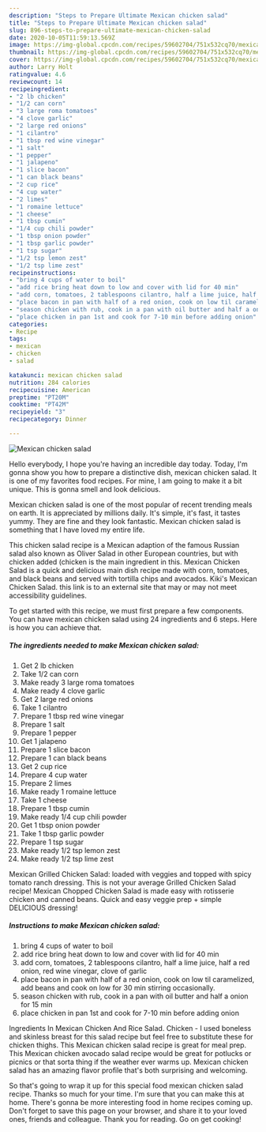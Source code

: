 ```yaml
---
description: "Steps to Prepare Ultimate Mexican chicken salad"
title: "Steps to Prepare Ultimate Mexican chicken salad"
slug: 896-steps-to-prepare-ultimate-mexican-chicken-salad
date: 2020-10-05T11:59:13.569Z
image: https://img-global.cpcdn.com/recipes/59602704/751x532cq70/mexican-chicken-salad-recipe-main-photo.jpg
thumbnail: https://img-global.cpcdn.com/recipes/59602704/751x532cq70/mexican-chicken-salad-recipe-main-photo.jpg
cover: https://img-global.cpcdn.com/recipes/59602704/751x532cq70/mexican-chicken-salad-recipe-main-photo.jpg
author: Larry Holt
ratingvalue: 4.6
reviewcount: 14
recipeingredient:
- "2 lb chicken"
- "1/2 can corn"
- "3 large roma tomatoes"
- "4 clove garlic"
- "2 large red onions"
- "1 cilantro"
- "1 tbsp red wine vinegar"
- "1 salt"
- "1 pepper"
- "1 jalapeno"
- "1 slice bacon"
- "1 can black beans"
- "2 cup rice"
- "4 cup water"
- "2 limes"
- "1 romaine lettuce"
- "1 cheese"
- "1 tbsp cumin"
- "1/4 cup chili powder"
- "1 tbsp onion powder"
- "1 tbsp garlic powder"
- "1 tsp sugar"
- "1/2 tsp lemon zest"
- "1/2 tsp lime zest"
recipeinstructions:
- "bring 4 cups of water to boil"
- "add rice bring heat down to low and cover with lid for 40 min"
- "add corn, tomatoes, 2 tablespoons cilantro, half a lime juice, half a red onion, red wine vinegar, clove of garlic"
- "place bacon in pan with half of a red onion, cook on low til caramelized, add beans and cook on low for 30 min stirring occasionally."
- "season chicken with rub, cook in a pan with oil butter and half a onion for 15 min"
- "place chicken in pan 1st and cook for 7-10 min before adding onion"
categories:
- Recipe
tags:
- mexican
- chicken
- salad

katakunci: mexican chicken salad 
nutrition: 284 calories
recipecuisine: American
preptime: "PT20M"
cooktime: "PT42M"
recipeyield: "3"
recipecategory: Dinner

---
```



![Mexican chicken salad](https://img-global.cpcdn.com/recipes/59602704/751x532cq70/mexican-chicken-salad-recipe-main-photo.jpg)

Hello everybody, I hope you're having an incredible day today. Today, I'm gonna show you how to prepare a distinctive dish, mexican chicken salad. It is one of my favorites food recipes. For mine, I am going to make it a bit unique. This is gonna smell and look delicious.

Mexican chicken salad is one of the most popular of recent trending meals on earth. It is appreciated by millions daily. It's simple, it's fast, it tastes yummy. They are fine and they look fantastic. Mexican chicken salad is something that I have loved my entire life.

This chicken salad recipe is a Mexican adaption of the famous Russian salad also known as Oliver Salad in other European countries, but with chicken added (chicken is the main ingredient in this. Mexican Chicken Salad is a quick and delicious main dish recipe made with corn, tomatoes, and black beans and served with tortilla chips and avocados. Kiki&#39;s Mexican Chicken Salad. this link is to an external site that may or may not meet accessibility guidelines.


To get started with this recipe, we must first prepare a few components. You can have mexican chicken salad using 24 ingredients and 6 steps. Here is how you can achieve that.

<!--inarticleads1-->

##### The ingredients needed to make Mexican chicken salad:

1. Get 2 lb chicken
1. Take 1/2 can corn
1. Make ready 3 large roma tomatoes
1. Make ready 4 clove garlic
1. Get 2 large red onions
1. Take 1 cilantro
1. Prepare 1 tbsp red wine vinegar
1. Prepare 1 salt
1. Prepare 1 pepper
1. Get 1 jalapeno
1. Prepare 1 slice bacon
1. Prepare 1 can black beans
1. Get 2 cup rice
1. Prepare 4 cup water
1. Prepare 2 limes
1. Make ready 1 romaine lettuce
1. Take 1 cheese
1. Prepare 1 tbsp cumin
1. Make ready 1/4 cup chili powder
1. Get 1 tbsp onion powder
1. Take 1 tbsp garlic powder
1. Prepare 1 tsp sugar
1. Make ready 1/2 tsp lemon zest
1. Make ready 1/2 tsp lime zest


Mexican Grilled Chicken Salad: loaded with veggies and topped with spicy tomato ranch dressing. This is not your average Grilled Chicken Salad recipe! Mexican Chopped Chicken Salad is made easy with rotisserie chicken and canned beans. Quick and easy veggie prep + simple DELICIOUS dressing! 

<!--inarticleads2-->

##### Instructions to make Mexican chicken salad:

1. bring 4 cups of water to boil
1. add rice bring heat down to low and cover with lid for 40 min
1. add corn, tomatoes, 2 tablespoons cilantro, half a lime juice, half a red onion, red wine vinegar, clove of garlic
1. place bacon in pan with half of a red onion, cook on low til caramelized, add beans and cook on low for 30 min stirring occasionally.
1. season chicken with rub, cook in a pan with oil butter and half a onion for 15 min
1. place chicken in pan 1st and cook for 7-10 min before adding onion


Ingredients In Mexican Chicken And Rice Salad. Chicken - I used boneless and skinless breast for this salad recipe but feel free to substitute these for chicken thighs. This Mexican chicken salad recipe is great for meal prep. This Mexican chicken avocado salad recipe would be great for potlucks or picnics or that sorta thing if the weather ever warms up. Mexican chicken salad has an amazing flavor profile that&#39;s both surprising and welcoming. 

So that's going to wrap it up for this special food mexican chicken salad recipe. Thanks so much for your time. I'm sure that you can make this at home. There's gonna be more interesting food in home recipes coming up. Don't forget to save this page on your browser, and share it to your loved ones, friends and colleague. Thank you for reading. Go on get cooking!
